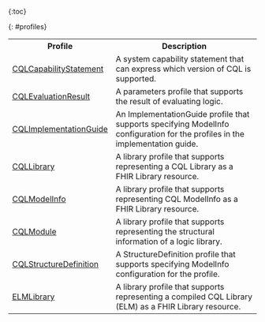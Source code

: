{:toc}

{: #profiles}

<table class="grid">
  <tr><th>Profile</th><th>Description</th></tr>
  <tr><td><a href="StructureDefinition-cql-capabilitystatement.html">CQLCapabilityStatement</a></td><td>A system capability statement that can express which version of CQL is supported.</td></tr>
  <tr><td><a href="StructureDefinition-cql-evaluationresult.html">CQLEvaluationResult</a></td><td>A parameters profile that supports the result of evaluating logic.</td></tr>
  <tr><td><a href="StructureDefinition-cql-implementationguide.html">CQLImplementationGuide</a></td><td>An ImplementationGuide profile that supports specifying ModelInfo configuration for the profiles in the implementation guide.</td></tr>
  <tr><td><a href="StructureDefinition-cql-library.html">CQLLibrary</a></td><td>A library profile that supports representing a CQL Library as a FHIR Library resource.</td></tr>
  <tr><td><a href="StructureDefinition-cql-modelinfo.html">CQLModelInfo</a></td><td>A library profile that supports representing CQL ModelInfo as a FHIR Library resource.</td></tr>
  <tr><td><a href="StructureDefinition-cql-module.html">CQLModule</a></td><td>A library profile that supports representing the structural information of a logic library.</td></tr>
  <tr><td><a href="StructureDefinition-cql-structuredefinition.html">CQLStructureDefinition</a></td><td>A StructureDefinition profile that supports specifying ModelInfo configuration for the profile.</td></tr>
  <tr><td><a href="StructureDefinition-elm-library.html">ELMLibrary</a></td><td>A library profile that supports representing a compiled CQL Library (ELM) as a FHIR Library resource.</td></tr>
</table>


